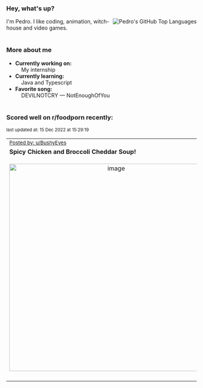 ### Hey, what's up?
<img align="right" alt="Pedro's GitHub Top Languages" src="https://github-readme-stats.vercel.app/api/top-langs/?username=PedrosUsername&exclude_repo=HW2&layout=compact" />

I'm Pedro. I like coding, animation, witch-house and video games.<br><br>

### More about me
- **Currently working on:**  
&nbsp;&nbsp;&nbsp;&nbsp;My internship
- **Currently learning:**  
&nbsp;&nbsp;&nbsp;&nbsp;Java and Typescript
- **Favorite song:**  
&nbsp;&nbsp;&nbsp;&nbsp;DEVILNOTCRY — NotEnoughOfYou<br><br>

### Scored well on r/foodporn recently:

<p align="left"><sub>last updated at: 15 Dec 2022 at 15:29:19</sub></p>

|   |
| --- |
| <sub>[Posted by: u/BushyEyes][source]</sub> |
| **Spicy Chicken and Broccoli Cheddar Soup!** | 
|<p align="center"> <img alt="image" src="https://i.redd.it/tng7nrtp7r5a1.jpg" width="550" /> </p>|
|   |

  



  
  
  
[linkedin]: https://linkedin.com/in/pedro-h-r-gomes-8a487b14a/
[gmail]: mailto:pilique11@gmail.com
[source]: https://reddit.com/r/FoodPorn/comments/zlbdpb/spicy_chicken_and_broccoli_cheddar_soup/
[redditAPI]: https://www.reddit.com/dev/api/